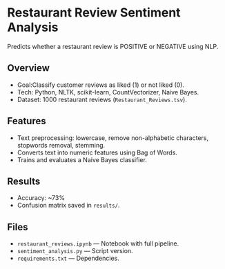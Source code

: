 # Restaurant Review Sentiment Analysis

Predicts whether a restaurant review is POSITIVE or NEGATIVE using NLP.

## Overview
- Goal:Classify customer reviews as liked (1) or not liked (0).  
- Tech: Python, NLTK, scikit-learn, CountVectorizer, Naive Bayes.  
- Dataset: 1000 restaurant reviews (`Restaurant_Reviews.tsv`).  

## Features
- Text preprocessing: lowercase, remove non-alphabetic characters, stopwords removal, stemming.  
- Converts text into numeric features using Bag of Words.  
- Trains and evaluates a Naive Bayes classifier.  

## Results
- Accuracy: ~73%  
- Confusion matrix saved in `results/`.  

## Files
- `restaurant_reviews.ipynb` — Notebook with full pipeline.  
- `sentiment_analysis.py` — Script version.  
- `requirements.txt` — Dependencies.  

